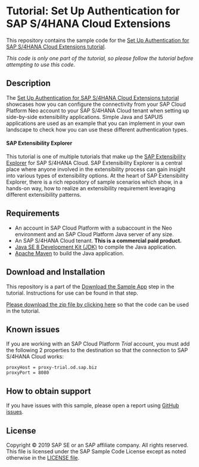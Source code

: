 # Tutorial: Set Up Authentication for SAP S/4HANA Cloud Extensions
This repository contains the sample code for the [Set Up Authentication for SAP S/4HANA Cloud Extensions tutorial](http://tiny.cc/s4-ext-authentication).

*This code is only one part of the tutorial, so please follow the tutorial before attempting to use this code.*

## Description

The [Set Up Authentication for SAP S/4HANA Cloud Extensions tutorial](http://tiny.cc/s4-ext-authentication) showcases how you can configure the connectivity from your SAP Cloud Platform Neo account to your SAP S/4HANA Cloud tenant when setting up side-by-side extensibility applications. Simple Java and SAPUI5 applications are used as an example that you can implement in your own landscape to check how you can use these different authentication types.

#### SAP Extensibility Explorer

This tutorial is one of multiple tutorials that make up the [SAP Extensibility Explorer](https://sap.com/extends4) for SAP S/4HANA Cloud.
SAP Extensibility Explorer is a central place where anyone involved in the extensibility process can gain insight into various types of extensibility options. At the heart of SAP Extensibility Explorer, there is a rich repository of sample scenarios which show, in a hands-on way, how to realize an extensibility requirement leveraging different extensibility patterns.


Requirements
-------------
- An account in SAP Cloud Platform with a subaccount in the Neo environment and an SAP Cloud Platform Java server of any size.
- An SAP S/4HANA Cloud tenant. **This is a commercial paid product.**
- [Java SE 8 Development Kit (JDK)](https://www.oracle.com/technetwork/java/javase/downloads/index.html) to compile the Java application.
- [Apache Maven](http://maven.apache.org/download.cgi) to build the Java application.

Download and Installation
-------------
This repository is a part of the [Download the Sample App](https://help.sap.com/viewer/8ce29283d61a4bca96e9e7d87c95baa3/SHIP/en-US/b2517f22190a44288103789946e885f1.html) step in the tutorial. Instructions for use can be found in that step.

[Please download the zip file by clicking here](https://github.com/SAP/s4hana-ext-authentication/archive/master.zip) so that the code can be used in the tutorial.


Known issues
---------------------
If you are working with an SAP Cloud Platform _Trial_ account, you must add the following 2 properties to the destination so that the connection to SAP S/4HANA Cloud works:
```
proxyHost = proxy-trial.od.sap.biz
proxyPort = 8080
```

How to obtain support
---------------------
If you have issues with this sample, please open a report using [GitHub issues](https://github.com/SAP/s4hana-ext-authentication/issues).

License
-------
Copyright © 2019 SAP SE or an SAP affiliate company. All rights reserved.
This file is licensed under the SAP Sample Code License except as noted otherwise in the [LICENSE file](LICENSE).
